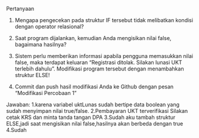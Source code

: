 Pertanyaan 
1. Mengapa pengecekan pada struktur IF tersebut tidak melibatkan kondisi dengan 
operator relasional? 

2. Saat program dijalankan, kemudian Anda mengisikan nilai false, bagaimana hasilnya? 

3. Sistem perlu memberikan informasi apabila pengguna memasukkan nilai false, maka 
terdapat keluaran “Registrasi ditolak. Silakan lunasi UKT terlebih dahulu”. Modifikasi 
program tersebut dengan menambahkan struktur ELSE! 

4. Commit dan push hasil modifikasi Anda ke Github dengan pesan “Modifikasi 
Percobaan 1”

Jawaban:
1.karena variabel uktLunas sudah bertipe data boolean yang sudah menyimpan nilai true/false.
2.Pembayaran UKT terverifikasi
Silakan cetak KRS dan minta tanda tangan DPA
3.Sudah aku tambah struktur ELSE,jadi saat mengisikan nilai false,hasilnya akan berbeda dengan true
4.Sudah
